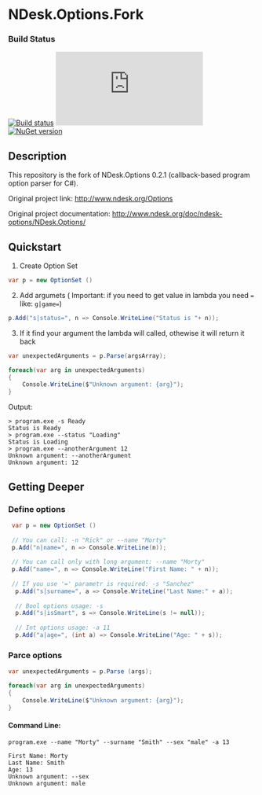 # NDesk.Options.Fork

### Build Status
[![Build status](https://ci.appveyor.com/api/projects/status/9rkhbjxrka6ra66a/branch/master?svg=true)](https://ci.appveyor.com/project/torston/ndesk-options-fork/branch/master) [![Test status](http://flauschig.ch/batch.php?type=tests&account=torston&slug=ndesk-options-fork)](https://ci.appveyor.com/api/projects/status/9rkhbjxrka6ra66a/branch/master) [![NuGet version](https://badge.fury.io/nu/Ndesk.Options.Fork.svg)](https://badge.fury.io/nu/Ndesk.Options.Fork)
## Description
This repository is the fork of NDesk.Options 0.2.1 (callback-based program option parser for C#).

Original project link: http://www.ndesk.org/Options

Original project documentation: http://www.ndesk.org/doc/ndesk-options/NDesk.Options/
## Quickstart
1) Create Option Set
```c#
var p = new OptionSet ()
```
2) Add argumets ( Important: if you need to get value in lambda you need `=` like: `g|game=`)
```c#
p.Add("s|status=", n => Console.WriteLine("Status is "+ n));
```
3) If it find your argument the lambda will called, othewise it will return it back
```c#
var unexpectedArguments = p.Parse(argsArray);

foreach(var arg in unexpectedArguments)
{
    Console.WriteLine($"Unknown argument: {arg}");
}
```
 
Output:
```
> program.exe -s Ready
Status is Ready
> program.exe --status "Loading"
Status is Loading
> program.exe --anotherArgument 12
Unknown argument: --anotherArgument
Unknown argument: 12
```
## Getting Deeper 
### Define options
```c#
 var p = new OptionSet ()
 
 // You can call: -n "Rick" or --name "Morty"
 p.Add("n|name=", n => Console.WriteLine(n));
 
 // You can call only with long argument: --name "Morty"
 p.Add("name=", n => Console.WriteLine("First Name: " + n));
 
 // If you use '=' parametr is required: -s "Sanchez"
  p.Add("s|surname=", a => Console.WriteLine("Last Name:" + a));
  
  // Bool options usage: -s
  p.Add("s|isSmart", s => Console.WriteLine(s != null));
  
  // Int options usage: -a 11
  p.Add("a|age=", (int a) => Console.WriteLine("Age: " + s));
 ```
### Parce options
```c#
var unexpectedArguments = p.Parse (args);

foreach(var arg in unexpectedArguments)
{
    Console.WriteLine($"Unknown argument: {arg}");
}
 ```
 
#### Command Line: 
```
program.exe --name "Morty" --surname "Smith" --sex "male" -a 13
 
First Name: Morty
Last Name: Smith
Age: 13
Unknown argument: --sex
Unknown argument: male
```

